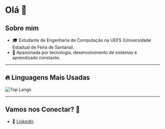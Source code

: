 # Olá  👋

## Sobre mim
- 🎓 Estudante de Engenharia de Computação na UEFS (Universidade Estadual de Feira de Santana).
- 🌟 Apaixonada por tecnologia, desenvolvimento de sistemas e aprendizado constante.

---

## 🔥 Linguagens Mais Usadas
![Top Langs](https://github-readme-stats.vercel.app/api/top-langs/?username=tamillycosta&layout=compact&theme=dracula)

---

## Vamos nos Conectar? 🤝
- 💼 [LinkedIn](https://www.linkedin.com/in/tamilly-cerqueira-087972325/)

